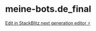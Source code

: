 # meine-bots.de_final

[Edit in StackBlitz next generation editor ⚡️](https://stackblitz.com/~/github.com/stevieray23/meine-bots.de_final)